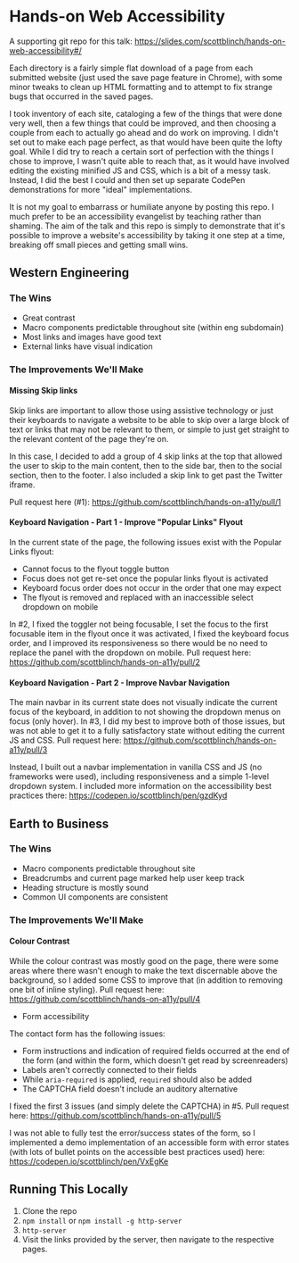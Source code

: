 # Hands-on Web Accessibility

A supporting git repo for this talk: https://slides.com/scottblinch/hands-on-web-accessibility#/

Each directory is a fairly simple flat download of a page from each submitted website (just used the save page feature in Chrome), with some minor tweaks to clean up HTML formatting and to attempt to fix strange bugs that occurred in the saved pages.

I took inventory of each site, cataloging a few of the things that were done very well, then a few things that could be improved, and then choosing a couple from each to actually go ahead and do work on improving. I didn't set out to make each page perfect, as that would have been quite the lofty goal. While I did try to reach a certain sort of perfection with the things I chose to improve, I wasn't quite able to reach that, as it would have involved editing the existing minified JS and CSS, which is a bit of a messy task. Instead, I did the best I could and then set up separate CodePen demonstrations for more "ideal" implementations.

It is not my goal to embarrass or humiliate anyone by posting this repo. I much prefer to be an accessibility evangelist by teaching rather than shaming. The aim of the talk and this repo is simply to demonstrate that it's possible to improve a website's accessibility by taking it one step at a time, breaking off small pieces and getting small wins.

## Western Engineering

### The Wins

* Great contrast
* Macro components predictable throughout site (within eng subdomain)
* Most links and images have good text
* External links have visual indication

### The Improvements We'll Make

#### Missing Skip links

Skip links are important to allow those using assistive technology or just their keyboards to navigate a website to be able to skip over a large block of text or links that may not be relevant to them, or simple to just get straight to the relevant content of the page they're on.

In this case, I decided to add a group of 4 skip links at the top that allowed the user to skip to the main content, then to the side bar, then to the social section, then to the footer. I also included a skip link to get past the Twitter iframe.

Pull request here (#1): https://github.com/scottblinch/hands-on-a11y/pull/1

#### Keyboard Navigation - Part 1 - Improve "Popular Links" Flyout

In the current state of the page, the following issues exist with the Popular Links flyout:

* Cannot focus to the flyout toggle button
* Focus does not get re-set once the popular links flyout is activated
* Keyboard focus order does not occur in the order that one may expect
* The flyout is removed and replaced with an inaccessible select dropdown on mobile

In #2, I fixed the toggler not being focusable, I set the focus to the first focusable item in the flyout once it was activated, I fixed the keyboard focus order, and I improved its responsiveness so there would be no need to replace the panel with the dropdown on mobile. Pull request here: https://github.com/scottblinch/hands-on-a11y/pull/2

#### Keyboard Navigation - Part 2 - Improve Navbar Navigation

The main navbar in its current state does not visually indicate the current focus of the keyboard, in addition to not showing the dropdown menus on focus (only hover). In #3, I did my best to improve both of those issues, but was not able to get it to a fully satisfactory state without editing the current JS and CSS. Pull request here: https://github.com/scottblinch/hands-on-a11y/pull/3

Instead, I built out a navbar implementation in vanilla CSS and JS (no frameworks were used), including responsiveness and a simple 1-level dropdown system. I included more information on the accessibility best practices there: https://codepen.io/scottblinch/pen/gzdKyd

## Earth to Business

### The Wins

* Macro components predictable throughout site
* Breadcrumbs and current page marked help user keep track
* Heading structure is mostly sound
* Common UI components are consistent

### The Improvements We'll Make

#### Colour Contrast

While the colour contrast was mostly good on the page, there were some areas where there wasn't enough to make the text discernable above the background, so I added some CSS to improve that (in addition to removing one bit of inline styling). Pull request here: https://github.com/scottblinch/hands-on-a11y/pull/4

* Form accessibility

The contact form has the following issues:

* Form instructions and indication of required fields occurred at the end of the form (and within the form, which doesn't get read by screenreaders)
* Labels aren't correctly connected to their fields
* While `aria-required` is applied, `required` should also be added
* The CAPTCHA field doesn't include an auditory alternative

I fixed the first 3 issues (and simply delete the CAPTCHA) in #5. Pull request here: https://github.com/scottblinch/hands-on-a11y/pull/5

I was not able to fully test the error/success states of the form, so I implemented a demo implementation of an accessible form with error states (with lots of bullet points on the accessible best practices used) here: https://codepen.io/scottblinch/pen/VxEgKe

## Running This Locally

1. Clone the repo
2. `npm install` or `npm install -g http-server`
3. `http-server`
4. Visit the links provided by the server, then navigate to the respective pages.
